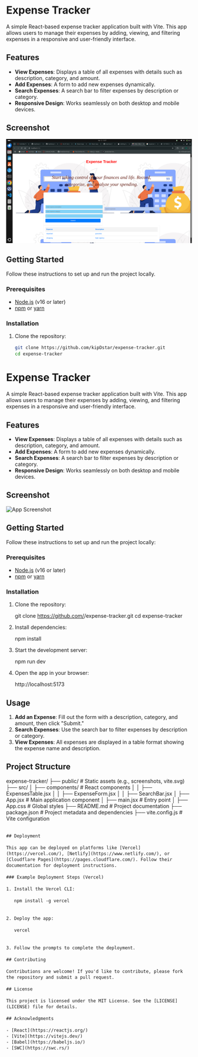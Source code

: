 # Expense Tracker

A simple React-based expense tracker application built with Vite. This app allows users to manage their expenses by adding, viewing, and filtering expenses in a responsive and user-friendly interface.

## Features

- **View Expenses**: Displays a table of all expenses with details such as description, category, and amount.
- **Add Expenses**: A form to add new expenses dynamically.
- **Search Expenses**: A search bar to filter expenses by description or category.
- **Responsive Design**: Works seamlessly on both desktop and mobile devices.

## Screenshot

![App Screenshot](<Screenshot from 2025-04-13 15-37-33.png>)

## Getting Started

Follow these instructions to set up and run the project locally.

### Prerequisites

- [Node.js](https://nodejs.org/) (v16 or later)
- [npm](https://www.npmjs.com/) or [yarn](https://yarnpkg.com/)

### Installation

1. Clone the repository:
   ```bash
   git clone https://github.com/kipDstar/expense-tracker.git
   cd expense-tracker
# Expense Tracker

A simple React-based expense tracker application built with Vite. This app allows users to manage their expenses by adding, viewing, and filtering expenses in a responsive and user-friendly interface.

## Features

- **View Expenses**: Displays a table of all expenses with details such as description, category, and amount.
- **Add Expenses**: A form to add new expenses dynamically.
- **Search Expenses**: A search bar to filter expenses by description or category.
- **Responsive Design**: Works seamlessly on both desktop and mobile devices.

## Screenshot

![App Screenshot](./public/screenshot.png)  

## Getting Started

Follow these instructions to set up and run the project locally:

### Prerequisites

- [Node.js](https://nodejs.org/) (v16 or later)
- [npm](https://www.npmjs.com/) or [yarn](https://yarnpkg.com/)

### Installation

1. Clone the repository:
   
   git clone https://github.com/<your-username>/expense-tracker.git
   cd expense-tracker
   

2. Install dependencies:
   
   npm install
  

3. Start the development server:
  
   npm run dev
   

4. Open the app in your browser:
  
   http://localhost:5173
   

## Usage

1. **Add an Expense**: Fill out the form with a description, category, and amount, then click "Submit."
2. **Search Expenses**: Use the search bar to filter expenses by description or category.
3. **View Expenses**: All expenses are displayed in a table format showing the expense name and description.

## Project Structure
expense-tracker/
├── public/                 # Static assets (e.g., screenshots, vite.svg)
├── src/
│   ├── components/         # React components
│   │   ├── ExpensesTable.jsx
│   │   ├── ExpenseForm.jsx
│   │   ├── SearchBar.jsx
│   ├── App.jsx             # Main application component
│   ├── main.jsx            # Entry point
│   ├── App.css             # Global styles
├── README.md               # Project documentation
├── package.json            # Project metadata and dependencies
├── vite.config.js          # Vite configuration
```

## Deployment

This app can be deployed on platforms like [Vercel](https://vercel.com/), [Netlify](https://www.netlify.com/), or [Cloudflare Pages](https://pages.cloudflare.com/). Follow their documentation for deployment instructions.

### Example Deployment Steps (Vercel)

1. Install the Vercel CLI:
   
   npm install -g vercel
  

2. Deploy the app:
   
   vercel
   

3. Follow the prompts to complete the deployment.

## Contributing

Contributions are welcome! If you'd like to contribute, please fork the repository and submit a pull request.

## License

This project is licensed under the MIT License. See the [LICENSE](LICENSE) file for details.

## Acknowledgments

- [React](https://reactjs.org/)
- [Vite](https://vitejs.dev/)
- [Babel](https://babeljs.io/)
- [SWC](https://swc.rs/)
